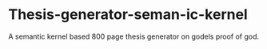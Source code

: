 # Thesis-generator-seman-ic-kernel
A semantic kernel based 800 page thesis generator on godels proof of god.
